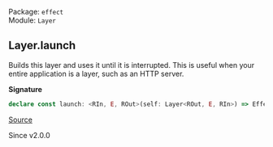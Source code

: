 Package: `effect`<br />
Module: `Layer`<br />

## Layer.launch

Builds this layer and uses it until it is interrupted. This is useful when
your entire application is a layer, such as an HTTP server.

**Signature**

```ts
declare const launch: <RIn, E, ROut>(self: Layer<ROut, E, RIn>) => Effect.Effect<never, E, RIn>
```

[Source](https://github.com/Effect-TS/effect/tree/main/packages/effect/src/Layer.ts#L478)

Since v2.0.0